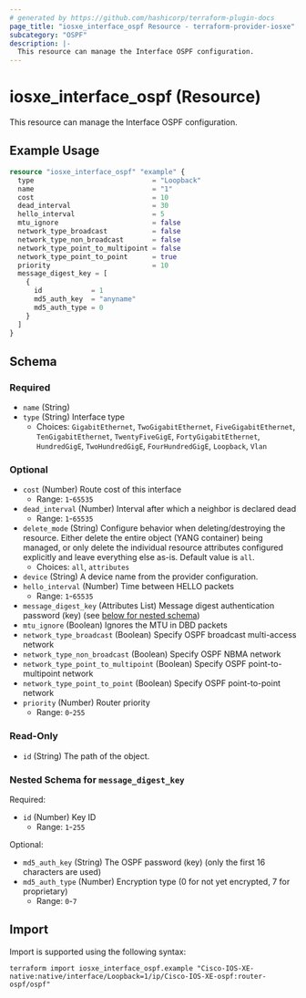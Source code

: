 ```yaml
---
# generated by https://github.com/hashicorp/terraform-plugin-docs
page_title: "iosxe_interface_ospf Resource - terraform-provider-iosxe"
subcategory: "OSPF"
description: |-
  This resource can manage the Interface OSPF configuration.
---
```


# iosxe_interface_ospf (Resource)

This resource can manage the Interface OSPF configuration.

## Example Usage

```terraform
resource "iosxe_interface_ospf" "example" {
  type                             = "Loopback"
  name                             = "1"
  cost                             = 10
  dead_interval                    = 30
  hello_interval                   = 5
  mtu_ignore                       = false
  network_type_broadcast           = false
  network_type_non_broadcast       = false
  network_type_point_to_multipoint = false
  network_type_point_to_point      = true
  priority                         = 10
  message_digest_key = [
    {
      id            = 1
      md5_auth_key  = "anyname"
      md5_auth_type = 0
    }
  ]
}
```

<!-- schema generated by tfplugindocs -->
## Schema

### Required

- `name` (String)
- `type` (String) Interface type
  - Choices: `GigabitEthernet`, `TwoGigabitEthernet`, `FiveGigabitEthernet`, `TenGigabitEthernet`, `TwentyFiveGigE`, `FortyGigabitEthernet`, `HundredGigE`, `TwoHundredGigE`, `FourHundredGigE`, `Loopback`, `Vlan`

### Optional

- `cost` (Number) Route cost of this interface
  - Range: `1`-`65535`
- `dead_interval` (Number) Interval after which a neighbor is declared dead
  - Range: `1`-`65535`
- `delete_mode` (String) Configure behavior when deleting/destroying the resource. Either delete the entire object (YANG container) being managed, or only delete the individual resource attributes configured explicitly and leave everything else as-is. Default value is `all`.
  - Choices: `all`, `attributes`
- `device` (String) A device name from the provider configuration.
- `hello_interval` (Number) Time between HELLO packets
  - Range: `1`-`65535`
- `message_digest_key` (Attributes List) Message digest authentication password (key) (see [below for nested schema](#nestedatt--message_digest_key))
- `mtu_ignore` (Boolean) Ignores the MTU in DBD packets
- `network_type_broadcast` (Boolean) Specify OSPF broadcast multi-access network
- `network_type_non_broadcast` (Boolean) Specify OSPF NBMA network
- `network_type_point_to_multipoint` (Boolean) Specify OSPF point-to-multipoint network
- `network_type_point_to_point` (Boolean) Specify OSPF point-to-point network
- `priority` (Number) Router priority
  - Range: `0`-`255`

### Read-Only

- `id` (String) The path of the object.

<a id="nestedatt--message_digest_key"></a>
### Nested Schema for `message_digest_key`

Required:

- `id` (Number) Key ID
  - Range: `1`-`255`

Optional:

- `md5_auth_key` (String) The OSPF password (key) (only the first 16 characters are used)
- `md5_auth_type` (Number) Encryption type (0 for not yet encrypted, 7 for proprietary)
  - Range: `0`-`7`

## Import

Import is supported using the following syntax:

```shell
terraform import iosxe_interface_ospf.example "Cisco-IOS-XE-native:native/interface/Loopback=1/ip/Cisco-IOS-XE-ospf:router-ospf/ospf"
```
